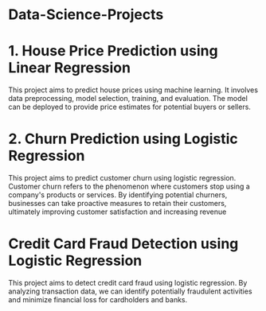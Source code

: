 # Data-Science-Projects


# 1. House Price Prediction using Linear Regression 
This project aims to predict house prices using machine learning. It involves data preprocessing, model selection, training, and evaluation. The model can be deployed to provide price estimates for potential buyers or sellers.

# 2. Churn Prediction using Logistic Regression
This project aims to predict customer churn using logistic regression. Customer churn refers to the phenomenon where customers stop using a company's products or services. By identifying potential churners, businesses can take proactive measures to retain their customers, ultimately improving customer satisfaction and increasing revenue

# Credit Card Fraud Detection using Logistic Regression
This project aims to detect credit card fraud using logistic regression. By analyzing transaction data, we can identify potentially fraudulent activities and minimize financial loss for cardholders and banks.

